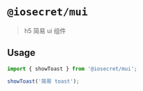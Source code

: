 # `@iosecret/mui`

> h5 简易 ui 组件

## Usage

```typescript
import { showToast } from '@iosecret/mui';

showToast('简易 toast');
```
